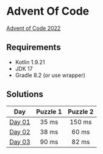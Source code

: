 # Advent Of Code

[Advent of Code 2022][advent-of-code]

## Requirements

* Kotlin 1.9.21
* JDK 17
* Gradle 8.2 (or use wrapper)

## Solutions

|       Day       | Puzzle 1 | Puzzle 2 |
|:---------------:|:--------:|:--------:|
| [Day 01][day01] |  35 ms   |  150 ms  |
| [Day 02][day02] |  38 ms   |  60 ms   |
| [Day 03][day03] |  90 ms   |  82 ms   |

[comment]: # "List of URLs down below, sorted alphabetically DESC by tag"
[advent-of-code]: https://adventofcode.com/2023/
[day01]: https://adventofcode.com/2023/day/1
[day02]: https://adventofcode.com/2023/day/2
[day03]: https://adventofcode.com/2023/day/3